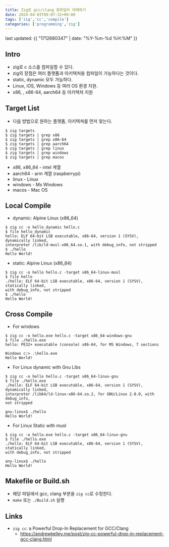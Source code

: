 ```yaml
---
title: Zig로 gcc/clang 컴파일러 대체하기
date: 2024-04-03T09:07:32+09:00
tags: ['zig','cc','compile']
categories: ['programming','zig']
---
```


last updated: {{ "1712680347" | date: "%Y-%m-%d %H:%M" }}

## Intro

* zig로 c 소스를 컴파일할 수 있다.
* zig의 장점은 여러 플랫폼과 아키텍처용 컴파일이 가능하다는 것이다.
* static, dynamic 모두 가능하다.
* Linux, iOS, Windows 등 여러 OS 환경 지원.
* x86, , x86-64, aarch64 등 아키텍처 지원

## Target List

* 다음 방법으로 원하는 플랫폼, 아키텍쳐를 먼저 찾는다.

```console
$ zig targets
$ zig targets | grep x86
$ zig targets | grep x86-64
$ zig targets | grep aarch64
$ zig targets | grep linux
$ zig targets | grep windows
$ zig targets | grep macos
```
- x86, x86_64 - intel 계열
- aarch64 - arm 계열 (raspberrypi)
- linux - Linux
- windows - Ms Windows
- macos - Mac OS

## Local Compile

* dynamic: Alpine Linux (x86_64)

```console
$ zig cc -o hello_dynamic hello.c
$ file hello_dynamic
hello: ELF 64-bit LSB executable, x86-64, version 1 (SYSV), dynamically linked, 
interpreter /lib/ld-musl-x86_64.so.1, with debug_info, not stripped
$ ./hello
Hello World!
```

* static: Alpine Linux (x86_64)

```console
$ zig cc -o hello hello.c -target x86_64-linux-musl
$ file hello
./hello: ELF 64-bit LSB executable, x86-64, version 1 (SYSV), statically linked,
with debug_info, not stripped
$ ./hello
Hello World!
```

## Cross Compile

* For windows

```console
$ zig cc -o hello.exe hello.c -target x86_64-windows-gnu
$ file ./hello.exe
hello: PE32+ executable (console) x86-64, for MS Windows, 7 sections

Windows c:> .\hello.exe
Hello World!
```

* For Linux dynamic with Gnu Libs

```console
$ zig cc -o hello hello.c -target x86_64-linux-gnu
$ file ./hello.exe
./hello: ELF 64-bit LSB executable, x86-64, version 1 (SYSV), dynamically linked, 
interpreter /lib64/ld-linux-x86-64.so.2, for GNU/Linux 2.0.0, with debug_info,
not stripped

gnu-linux$ ./hello
Hello World!
```

* For Linux Static with musl

```console
$ zig cc -o hello.exe hello.c -target x86_64-linux-gnu
$ file ./hello.exe
./hello: ELF 64-bit LSB executable, x86-64, version 1 (SYSV), statically linked,
with debug_info, not stripped

any-linux$ ./hello
Hello World!
```

## Makefile or Build.sh

* 해당 파일에서 gcc, clang 부분을 `zig cc`로 수정한다.
* `make` 또는 `./Build.sh` 실행

## Links

* `zig cc`: a Powerful Drop-In Replacement for GCC/Clang
	- <https://andrewkelley.me/post/zig-cc-powerful-drop-in-replacement-gcc-clang.html>

